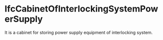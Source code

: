 IfcCabinetOfInterlockingSystemPowerSupply
=========================================
It is a cabinet for storing power supply equipment of interlocking system.


